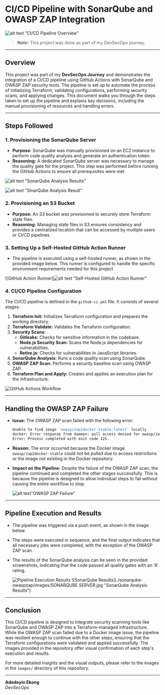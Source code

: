 # CI/CD Pipeline with SonarQube and OWASP ZAP Integration

![alt text](<images/CI-CD START.jpg>) "CI/CD Pipeline Overview"

> **Note:** This project was done as part of my DevSecOps journey.

---

## Overview

This project was part of my **DevSecOps Journey** and demonstrates the integration of a CI/CD pipeline using GitHub Actions with SonarQube and OWASP ZAP security tools. The pipeline is set up to automate the process of initializing Terraform, validating configurations, performing security scans, and applying changes. This document walks you through the steps taken to set up the pipeline and explains key decisions, including the manual provisioning of resources and handling errors.

---

## Steps Followed

### 1. **Provisioning the SonarQube Server**
   - **Purpose:** SonarQube was manually provisioned on an EC2 instance to perform code quality analysis and generate an authentication token.
   - **Reasoning:** A dedicated SonarQube server was necessary to manage the quality gate for the project. This step was performed before running the GitHub Actions to ensure all prerequisites were met.

   ![alt text](<images/SONARQUBE SERVER.jpg>) "SonarQube Analysis Results"

   ![alt text](<images/A rating sonar.jpg>)  "SinarQube Analysis Result"

### 2. **Provisioning an S3 Bucket**
   - **Purpose:** An S3 bucket was provisioned to securely store Terraform state files.
   - **Reasoning:** Managing state files in S3 ensures consistency and provides a centralized location that can be accessed by multiple users or CI/CD pipelines.

### 3. **Setting Up a Self-Hosted GitHub Action Runner**
   - The pipeline is executed using a self-hosted runner, as shown in the provided image below. This runner is configured to handle the specific environment requirements needed for this project.

   ![GitHub Action Runner]![alt text](<images/runner UI.jpg>) "Self-Hosted GitHub Action Runner"

### 4. **CI/CD Pipeline Configuration**
   The CI/CD pipeline is defined in the `github-ci.yml` file. It consists of several stages:
   1. **Terraform Init:** Initializes Terraform configuration and prepares the working directory.
   2. **Terraform Validate:** Validates the Terraform configuration.
   3. **Security Scans:**
      - **Gitleaks:** Checks for sensitive information in the codebase.
      - **Node.js Security Scan:** Scans the Node.js dependencies for vulnerabilities.
      - **Retire.js:** Checks for vulnerabilities in JavaScript libraries.
   4. **SonarQube Analysis:** Runs a code quality scan using SonarQube.
   5. **OWASP ZAP Scan:** Performs a security baseline scan using OWASP ZAP.
   6. **Terraform Plan and Apply:** Creates and applies an execution plan for the infrastructure.

   ![GitHub Actions Workflow](./images/actions-runner.jpg "CI/CD Pipeline Steps")

---

## Handling the OWASP ZAP Failure

- **Issue:** The OWASP ZAP scan failed with the following error:
  ```bash
  Unable to find image 'owasp/zap2docker-stable:latest' locally
  docker: Error response from daemon: pull access denied for owasp/zap2docker-stable, repository does not exist or may require 'docker login': denied: requested access to the resource is denied.
  Error: Process completed with exit code 125.
  ```
- **Reason:** The error occurred because the Docker image `owasp/zap2docker-stable` could not be pulled due to access restrictions or the image not existing in the Docker repository.
- **Impact on the Pipeline:** Despite the failure of the OWASP ZAP scan, the pipeline continued and completed the other stages successfully. This is because the pipeline is designed to allow individual steps to fail without causing the entire workflow to stop.

   ![alt text](<images/owasp failed.jpg>)"OWASP ZAP Failure"

---

## Pipeline Execution and Results

- The pipeline was triggered via a push event, as shown in the image below.
- The steps were executed in sequence, and the final output indicates that all necessary jobs were completed, with the exception of the OWASP ZAP scan.
- The results of the SonarQube analysis can be seen in the provided screenshots, indicating that the code passed all quality gates with an 'A' rating.

  ![Pipeline Execution Results](./images/ACTIONS-RUNNER.jpg "Pipeline Execution Overview")
  ![SonarQube Results](./sonarqube-owaspzap/images/SONARQUBE SERVER.jpg "SonarQube Analysis Results")

---

## Conclusion

This CI/CD pipeline is designed to integrate security scanning tools like SonarQube and OWASP ZAP into a Terraform-managed infrastructure. While the OWASP ZAP scan failed due to a Docker image issue, the pipeline was resilient enough to continue with the other steps, ensuring that the Terraform configurations were validated and applied successfully. The images provided in the repository offer visual confirmation of each step's execution and results.

For more detailed insights and the visual outputs, please refer to the images in the `images/` directory of this repository.

---

**Adedoyin Ekong**  
*DevSecOps*












